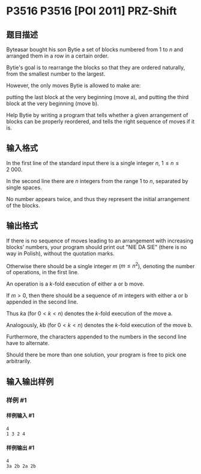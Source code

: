 # P3516 P3516 [POI 2011] PRZ-Shift

## 题目描述

Byteasar bought his son Bytie a set of blocks numbered from $1$ to $n$ and arranged them in a row in a certain order.

Bytie's goal is to rearrange the blocks so that they are ordered naturally, from the smallest number to the largest.

However, the only moves Bytie is allowed to make are:

putting the last block at the very beginning (move a), and                  putting the third block at the very beginning (move b).

Help Bytie by writing a program that tells whether a given arrangement of    blocks can be properly reordered, and tells the right sequence of moves if it is.


## 输入格式

In the first line of the standard input there is a single integer $n$, $1\le n\le 2\ 000$.

In the second line there are $n$ integers from the range $1$ to $n$, separated by single spaces.

No number appears twice, and thus they represent the initial arrangement of the blocks.


## 输出格式

If there is no sequence of moves leading to an arrangement with increasing blocks' numbers, your program should print out "NIE DA SIE" (there is no way in Polish), without the quotation marks.

Otherwise there should be a single integer $m$ ($m\le n^2$), denoting the number of operations, in the first line.

An operation is a $k$-fold execution of either a or b move.

If $m>0$, then there should be a sequence of $m$ integers with either a or b appended in the second line.

Thus $k$a (for $0<k<n$) denotes the $k$-fold execution of the move a.

Analogously, $k$b (for $0<k<n$) denotes the $k$-fold execution of the move b.

Furthermore, the characters appended to the numbers in the second line have to alternate.

Should there be more than one solution, your program is free to pick one arbitrarily.


## 输入输出样例

### 样例 #1

#### 样例输入 #1

```
4
1 3 2 4
```

#### 样例输出 #1

```
4
3a 2b 2a 2b
```
